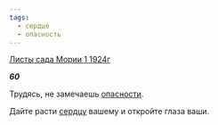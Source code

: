```yaml
---
tags:
  - сердце
  - опасность
---
```

[Листы сада Мории 1 1924г](https://127.0.0.1:4002/agni/1924)

___60___

Трудясь, не замечаешь [опасности](../../../tags/#опасность).   

Дайте расти [сердцу](../../../tags/#сердце) вашему и откройте глаза ваши.   

